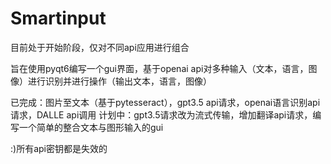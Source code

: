 # Smartinput
目前处于开始阶段，仅对不同api应用进行组合

旨在使用pyqt6编写一个gui界面，基于openai api对多种输入（文本，语言，图像）进行识别并进行操作（输出文本，语言，图像）

已完成：图片至文本（基于pytesseract），gpt3.5 api请求，openai语言识别api请求，DALLE api调用
计划中：gpt3.5请求改为流式传输，增加翻译api请求，编写一个简单的整合文本与图形输入的gui

:)所有api密钥都是失效的

